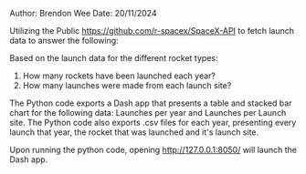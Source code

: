 Author: Brendon Wee
Date: 20/11/2024

Utilizing the Public https://github.com/r-spacex/SpaceX-API to fetch launch data to answer the following:

Based on the launch data for the different rocket types:
1. How many rockets have been launched each year?
2. How many launches were made from each launch site?

The Python code exports a Dash app that presents a table and stacked bar chart for the following data: Launches per year and Launches per Launch site.
The Python code also exports .csv files for each year, presenting every launch that year, the rocket that was launched and it's launch site.

Upon running the python code, opening http://127.0.0.1:8050/ will launch the Dash app.
